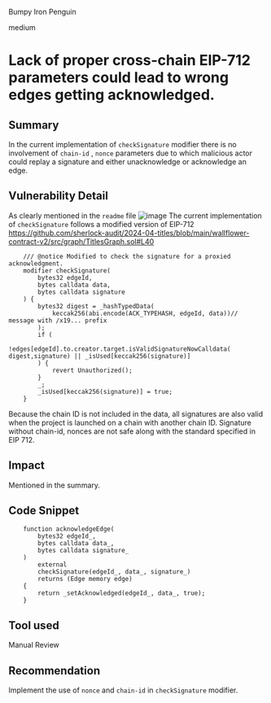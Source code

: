Bumpy Iron Penguin

medium

# Lack of proper cross-chain EIP-712 parameters could lead to wrong edges getting acknowledged.

## Summary
In the current implementation of `checkSignature` modifier there is no involvement of `chain-id` , `nonce` parameters due to which malicious actor could replay a signature and either unacknowledge or acknowledge an edge.
## Vulnerability Detail
As clearly mentioned in the `readme` file
![image](https://github.com/sherlock-audit/2024-04-titles-maushish/assets/114429859/9126f6ff-7622-401c-88ba-aedadaded988)
The current implementation of  `checkSignature` follows a modified version of EIP-712
https://github.com/sherlock-audit/2024-04-titles/blob/main/wallflower-contract-v2/src/graph/TitlesGraph.sol#L40

```solidity
    /// @notice Modified to check the signature for a proxied acknowledgment.
    modifier checkSignature(
        bytes32 edgeId,
        bytes calldata data,
        bytes calldata signature
    ) {
        bytes32 digest = _hashTypedData(
            keccak256(abi.encode(ACK_TYPEHASH, edgeId, data))// message with /x19... prefix
        );
        if (
            !edges[edgeId].to.creator.target.isValidSignatureNowCalldata( digest,signature) || _isUsed[keccak256(signature)]
        ) {
            revert Unauthorized();
        }
        _;
        _isUsed[keccak256(signature)] = true;
    }
```
Because the chain ID is not included in the data, all signatures are also valid when the project is launched on a chain with another chain ID.
Signature without chain-id, nonces are not safe along with the standard specified in EIP 712.
## Impact
Mentioned in the summary.
## Code Snippet
```solidity
    function acknowledgeEdge(
        bytes32 edgeId_,
        bytes calldata data_,
        bytes calldata signature_
    )
        external
        checkSignature(edgeId_, data_, signature_)
        returns (Edge memory edge)
    {
        return _setAcknowledged(edgeId_, data_, true);
    }
```

## Tool used

Manual Review

## Recommendation
Implement the use of `nonce` and `chain-id` in `checkSignature` modifier.